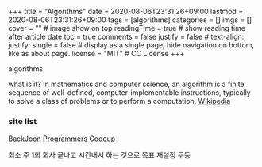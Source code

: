 +++
title = "Algorithms"
date = 2020-08-06T23:31:26+09:00
lastmod = 2020-08-06T23:31:26+09:00
tags = [algorithms]
categories = []
imgs = []
cover = ""  # image show on top
readingTime = true  # show reading time after article date
toc = true
comments = false
justify = false  # text-align: justify;
single = false  # display as a single page, hide navigation on bottom, like as about page.
license = "MIT"  # CC License
+++

algorithms

what is it?
In mathematics and computer science, an algorithm is a finite sequence of well-defined, computer-implementable instructions, typically to solve a class of problems or to perform a computation. [Wikipedia](https://en.wikipedia.org/wiki/Algorithm)

### site list

[BackJoon](https://www.acmicpc.net/)
[Programmers](https://programmers.co.kr/)
[Codeup](https://codeup.kr/)

최소 주 1회 회사 끝나고 시간내서 하는 것으로 목표 재설정 두둥
